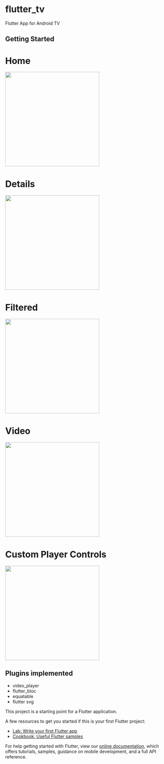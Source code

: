 # flutter_tv

Flutter App for Android TV

## Getting Started
<h1>Home</h1>
<img src="screenshots/1.png" height="300"/>
<h1>Details</h1>
<img src="screenshots/2.png" height="300"/>
<h1>Filtered</h1>
<img src="screenshots/3.png" height="300"/>
<h1>Video</h1>
<img src="screenshots/4.png" height="300"/>
<h1>Custom Player Controls</h1>
<img src="screenshots/5.png" height="300"/>

## Plugins implemented
<ul>
	<li>video_player</li>
	<li>flutter_bloc</li>
	<li>equatable</li>
	<li>flutter svg</li>
</ul>

This project is a starting point for a Flutter application.

A few resources to get you started if this is your first Flutter project:

- [Lab: Write your first Flutter app](https://flutter.dev/docs/get-started/codelab)
- [Cookbook: Useful Flutter samples](https://flutter.dev/docs/cookbook)

For help getting started with Flutter, view our
[online documentation](https://flutter.dev/docs), which offers tutorials,
samples, guidance on mobile development, and a full API reference.
